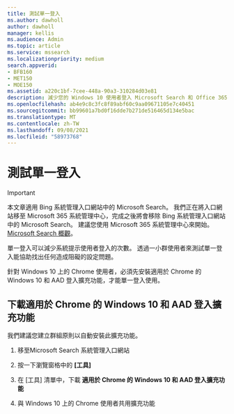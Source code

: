 ```yaml
---
title: 測試單一登入
ms.author: dawholl
author: dawholl
manager: kellis
ms.audience: Admin
ms.topic: article
ms.service: mssearch
ms.localizationpriority: medium
search.appverid:
- BFB160
- MET150
- MOE150
ms.assetid: a220c1bf-7cee-448a-90a3-310284d03e81
description: 減少您的 Windows 10 使用者登入 Microsoft Search 和 Office 365 的提示次數
ms.openlocfilehash: ab4e9c8c3fc8f89abf60c9aa09671105e7c40451
ms.sourcegitcommit: bb99601a7bd0f16dde7b271de516465d134e5bac
ms.translationtype: MT
ms.contentlocale: zh-TW
ms.lasthandoff: 09/08/2021
ms.locfileid: "58973768"
---
```

# <a name="test-single-sign-on"></a>測試單一登入

> [!IMPORTANT]
> 本文章適用 Bing 系統管理入口網站中的 Microsoft Search。 我們正在將入口網站移至 Microsoft 365 系統管理中心，完成之後將會移除 Bing 系統管理入口網站中的 Microsoft Search。 建議您使用 Microsoft 365 系統管理中心來開始。 [Microsoft Search 概觀](overview-microsoft-search.md)。
    
單一登入可以減少系統提示使用者登入的次數。 透過一小群使用者來測試單一登入能協助找出任何造成阻礙的設定問題。 
  
針對 Windows 10 上的 Chrome 使用者，必須先安裝適用於 Chrome 的 Windows 10 和 AAD 登入擴充功能，才能單一登入使用。  
  
## <a name="download-the-windows-10-and-aad-sign-in-extension-for-chrome"></a>下載適用於 Chrome 的 Windows 10 和 AAD 登入擴充功能

我們建議您建立群組原則以自動安裝此擴充功能。
  
1. 移至Microsoft Search 系統管理入口網站
    
2. 按一下瀏覽窗格中的 **[工具]**
    
3. 在 [工具] 清單中，下載 **適用於 Chrome 的 Windows 10 和 AAD 登入擴充功能**
    
4. 與 Windows 10 上的 Chrome 使用者共用擴充功能

  

